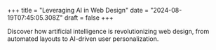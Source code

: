 +++
title = "Leveraging AI in Web Design"
date = "2024-08-19T07:45:05.308Z"
draft = false
+++

  Discover how artificial intelligence is revolutionizing web design, from automated layouts to AI-driven user personalization.
        